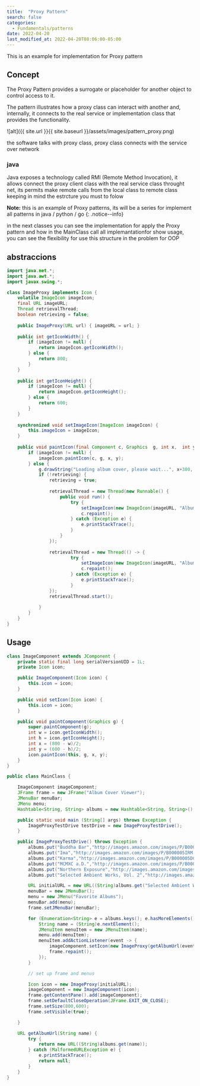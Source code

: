 ```yaml
---
title:  "Proxy Pattern"
search: false
categories: 
  - Fundamentals/patterns
date: 2022-04-20
last_modified_at: 2022-04-20T08:06:00-05:00
---
```


This is an example for implementation for Proxy pattern

## Concept

The Proxy Pattern provides a surrogate or placeholder for
another object to control access to it.

The pattern illustrates how a proxy class can interact with another and, internally,
it connects to the real service or implementation class that provides the functionality.

![alt]({{ site.url }}{{ site.baseurl }}/assets/images/pattern_proxy.png)

the software talks with proxy class, proxy class connects with the service over network

### java
Java exposes a technology called RMI (Remote Method Invocation), it allows connect the proxy client class
with the real service class throught net, its permits make remote calls from the local class to remote class
keeping in mind the estrcture you must to folow

**Note:** this is an example of Proxy patterns, its will be a series for implement all patterns in java / python / go
{: .notice--info}

in the next classes you can see the implementation for apply the Proxy pattern and how in the MainClass call all implemantationfor show usage, 
you can see the flexibility for use this structure in the problem for OOP

## abstraccions 

```java
import java.net.*;
import java.awt.*;
import javax.swing.*;

class ImageProxy implements Icon {
	volatile ImageIcon imageIcon;
	final URL imageURL;
	Thread retrievalThread;
	boolean retrieving = false;
     
	public ImageProxy(URL url) { imageURL = url; }
     
	public int getIconWidth() {
		if (imageIcon != null) {
            return imageIcon.getIconWidth();
        } else {
			return 800;
		}
	}
 
	public int getIconHeight() {
		if (imageIcon != null) {
            return imageIcon.getIconHeight();
        } else {
			return 600;
		}
	}
	
	synchronized void setImageIcon(ImageIcon imageIcon) {
		this.imageIcon = imageIcon;
	}
     
	public void paintIcon(final Component c, Graphics  g, int x,  int y) {
		if (imageIcon != null) {
			imageIcon.paintIcon(c, g, x, y);
		} else {
			g.drawString("Loading album cover, please wait...", x+300, y+190);
			if (!retrieving) {
				retrieving = true;
				
				retrievalThread = new Thread(new Runnable() {
					public void run() {
						try {
							setImageIcon(new ImageIcon(imageURL, "Album Cover"));
							c.repaint();
						} catch (Exception e) {
							e.printStackTrace();
						}
					}
				});
				
				retrievalThread = new Thread(() -> {
						try {
							setImageIcon(new ImageIcon(imageURL, "Album Cover"));
							c.repaint();
						} catch (Exception e) {
							e.printStackTrace();
						}
				});
				retrievalThread.start();
				
			}
		}
	}
}

```



## Usage

```java
class ImageComponent extends JComponent {
	private static final long serialVersionUID = 1L;
	private Icon icon;

	public ImageComponent(Icon icon) {
		this.icon = icon;
	}

	public void setIcon(Icon icon) {
		this.icon = icon;
	}

	public void paintComponent(Graphics g) {
		super.paintComponent(g);
		int w = icon.getIconWidth();
		int h = icon.getIconHeight();
		int x = (800 - w)/2;
		int y = (600 - h)/2;
		icon.paintIcon(this, g, x, y);
	}
}
```

```java
public class MainClass {

	ImageComponent imageComponent;
	JFrame frame = new JFrame("Album Cover Viewer");
	JMenuBar menuBar;
	JMenu menu;
	Hashtable<String, String> albums = new Hashtable<String, String>();

	public static void main (String[] args) throws Exception {
		ImageProxyTestDrive testDrive = new ImageProxyTestDrive();
	}

	public ImageProxyTestDrive() throws Exception {
		albums.put("Buddha Bar","http://images.amazon.com/images/P/B00009XBYK.01.LZZZZZZZ.jpg");
		albums.put("Ima","http://images.amazon.com/images/P/B000005IRM.01.LZZZZZZZ.jpg");
		albums.put("Karma","http://images.amazon.com/images/P/B000005DCB.01.LZZZZZZZ.gif");
		albums.put("MCMXC a.D.","http://images.amazon.com/images/P/B000002URV.01.LZZZZZZZ.jpg");
		albums.put("Northern Exposure","http://images.amazon.com/images/P/B000003SFN.01.LZZZZZZZ.jpg");
		albums.put("Selected Ambient Works, Vol. 2","http://images.amazon.com/images/P/B000002MNZ.01.LZZZZZZZ.jpg");

		URL initialURL = new URL((String)albums.get("Selected Ambient Works, Vol. 2"));
		menuBar = new JMenuBar();
		menu = new JMenu("Favorite Albums");
		menuBar.add(menu);
		frame.setJMenuBar(menuBar);

		for (Enumeration<String> e = albums.keys(); e.hasMoreElements();) {
			String name = (String)e.nextElement();
			JMenuItem menuItem = new JMenuItem(name);
			menu.add(menuItem); 
			menuItem.addActionListener(event -> {
				imageComponent.setIcon(new ImageProxy(getAlbumUrl(event.getActionCommand())));
				frame.repaint();
			});
		}

		// set up frame and menus

		Icon icon = new ImageProxy(initialURL);
		imageComponent = new ImageComponent(icon);
		frame.getContentPane().add(imageComponent);
		frame.setDefaultCloseOperation(JFrame.EXIT_ON_CLOSE);
		frame.setSize(800,600);
		frame.setVisible(true);

	}

	URL getAlbumUrl(String name) {
		try {
			return new URL((String)albums.get(name));
		} catch (MalformedURLException e) {
			e.printStackTrace();
			return null;
		}
	}
}
```

